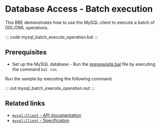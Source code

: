 # Database Access - Batch execution

This BBE demonstrates how to use the MySQL client to execute a batch of DDL/DML operations. 

::: code mysql_batch_execute_operation.bal :::

## Prerequisites
- Set up the MySQL database - Run the [prerequisite.bal](https://github.com/ballerina-platform/ballerina-distribution/blob/master/examples/mysql-batch-execute-operation/prerequisites/prerequisite.bal) file by executing the command `bal run`.

Run the sample by executing the following command.

::: out mysql_batch_execute_operation.out :::

## Related links
- [`mysql:Client` - API documentation](https://lib.ballerina.io/ballerinax/mysql/latest/)
- [`mysql:Client` - Specification](https://github.com/ballerina-platform/module-ballerinax-mysql/blob/master/docs/spec/spec.md#2-client)
